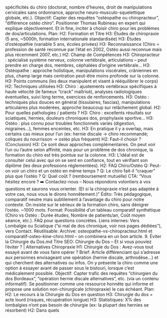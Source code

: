 spécificités du chiro (doctorat, nombre d’heures, droit de manipulations cervicales sans ordonnance, approche neuro-musculo-squelettique globale, etc.). Objectif: Capter des requêtes “ostéopathe ou chiropracteur”, “différence ostéo chiro”. Positionner Thomas Rubineau en expert qui explique objectivement. Et in fine, inciter à choisir chiro pour les problèmes de dos/articulations. Plan: H2: Formation et Titre H3: Études de chiropraxie (5 ans, ~5000h, formation internationale standardisée) H3: Études d’ostéopathie (variable 5 ans, écoles privées) H3: Reconnaissance (Chiro = profession de santé reconnue par l’état en 2002, Ostéo aussi reconnue mais plus récemment 2007, etc.) H2: Champ de Compétences H3: Chiropracteur : spécialisé système nerveux, colonne vertébrale, articulations – peut prendre en charge dos, membres, céphalées d’origine vertébrale… H3: Ostéopathe : approche holistique, manipulations viscérales, crâniennes en plus, champ large mais centration peut-être moins profonde sur la colonne. H3: Points communs (les deux manipulent et visent à rééquilibrer le corps) H2: Techniques utilisées H3: Chiro : ajustements vertébraux spécifiques à haute vélocité (le fameux “crack” maîtrisé), analyses radiologiques éventuelles, suivi long terme, exercices de renforcements. H3: Ostéo : techniques plus douces en général (tissulaires, fascias), manipulations articulaires plus modérées, approche beaucoup sur relâchement global. H2: Pour quelles pathologies / patients ? H3: Chiro : excellents résultats sur sciatiques, hernies, douleurs chroniques dos, prophylaxie sportive… H3: Ostéo : plus connu pour troubles fonctionnels variés (digestion, migraines…), femmes enceintes, etc. H3: En pratique il y a overlap, mais certains cas mieux pour l’un (ex: hernie discale -> chiro recommandé; coliques du nourrisson -> ostéo plus fréquent) H2: Faut-il choisir ? (Conclusion) H3: Ce sont deux approches complémentaires. On peut voir l’un ou l’autre selon affinité, mais pour un problème de dos chronique, la formation du chiro est très pointue sur la colonne. H3: L’idéal est de consulter celui avec qui on se sent en confiance, tout en vérifiant son diplôme (les deux professions réglementées). H2: FAQ Chiro/Ostéo Q: Peut-on voir un chiro et un ostéo en même temps ? Q: Le chiro fait-il “craquer” plus que l’ostéo ? Q: Quel coût ? (remboursement mutuelle) CTA: “Vous hésitez encore ? ➡️ Contactez-nous – Nous répondons volontiers à vos questions et saurons vous orienter. (Et si la chiropraxie n’est pas adaptée à votre cas, nous vous le dirons honnêtement.)” Édito: Très pédagogique, comparatif neutre mais subtilement à l’avantage du chiro pour notre contexte. On insiste sur le sérieux de la formation chiro, sans dénigrer l’ostéo. ~1000 mots. Format: Possibilité d’un tableau comparatif synthétique (Chiro vs Ostéo : Durée études, Nombre de patients/an, Coût moyen séance, etc.). FAQ pour questions concrètes. Liens internes: Vers Lombalgie ou Sciatique (“si mal de dos chronique, voir nos pages dédiées”), vers Contact. Réutilisable: Archive: osteopathe-vs-chiropracteur.html et comparatif-osteo-kine-chiro.html – on combinera en un bon article. 9. Éviter la Chirurgie du Dos.md Titre SEO: Chirurgie du Dos – Et si vous pouviez l’éviter ? | Alternatives Chiropraxie H1: Chirurgie du Dos : Avez-vous tout essayé avant de vous faire opérer ? Brief: Article différenciant qui s’adresse aux personnes envisageant une opération (hernie discale, arthrodèse…) et qui cherchent des alternatives ou infos. On y présente la chiro comme une option à essayer avant de passer sous le bistouri, lorsque c’est médicalement possible. Objectif: Capter trafic des requêtes “chirurgien du dos Bordeaux”, “opération hernie discale alternatives”, etc. (via un contenu informatif). Se positionner comme une ressource honnête qui informe et propose une solution non-chirurgicale (chiropraxie) le cas échéant. Plan: H2: Le recours à la Chirurgie du Dos en question H3: Chirurgie du dos = acte lourd (risques, récupération longue) H3: Statistiques: X% des lombalgies n’ont pas besoin de chirurgie (ex: la plupart des hernies se résorbent) H2: Dans quels